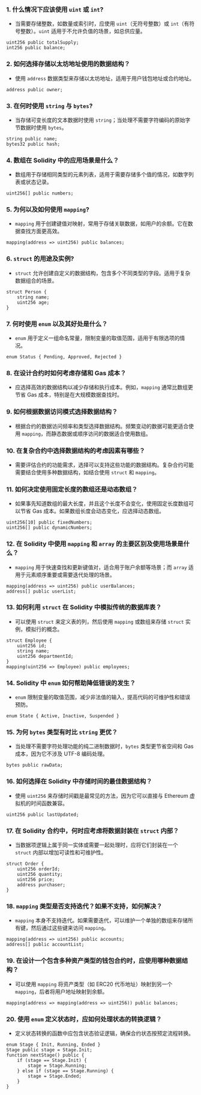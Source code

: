 ### 1. 什么情况下应该使用 `uint` 或 `int`?

-  当需要存储整数，如数量或索引时，应使用 `uint`（无符号整数）或 `int`（有符号整数）。`uint` 适用于不允许负值的场景，如总供应量。

```solidity
uint256 public totalSupply;
int256 public balance;
```

### 2. 如何选择存储以太坊地址使用的数据结构？

-  使用 `address` 数据类型来存储以太坊地址，适用于用户钱包地址或合约地址。

```solidity
address public owner;
```

### 3. 在何时使用 `string` 与 `bytes`?

-  当存储可变长度的文本数据时使用 `string`；当处理不需要字符编码的原始字节数据时使用 `bytes`。

```solidity
string public name;
bytes32 public hash;
```

### 4. 数组在 Solidity 中的应用场景是什么？ 

-  数组用于存储相同类型的元素列表，适用于需要存储多个值的情况，如数字列表或状态记录。

```solidity
uint256[] public numbers;
```

### 5. 为何以及如何使用 `mapping`?      

-  `mapping` 用于创建键值对映射，常用于存储关联数据，如用户的余额。它在数据查找方面更高效。

```solidity
mapping(address => uint256) public balances;
```

### 6. `struct` 的用途及实例?

-  `struct` 允许创建自定义的数据结构，包含多个不同类型的字段。适用于复杂数据组合的场景。

```solidity
struct Person {
    string name;
    uint256 age;
}
```

### 7. 何时使用 `enum` 以及其好处是什么？

-  `enum` 用于定义一组命名常量，限制变量的取值范围，适用于有限选项的情况。

```solidity
enum Status { Pending, Approved, Rejected }
```

### 8. 在设计合约时如何考虑存储和 Gas 成本？

-  应选择高效的数据结构以减少存储和执行成本。例如，`mapping` 通常比数组更节省 Gas 成本，特别是在大规模数据查找时。

### 9. 如何根据数据访问模式选择数据结构？

-  根据合约的数据访问频率和类型选择数据结构。频繁变动的数据可能更适合使用 `mapping`，而静态数据或顺序访问的数据适合使用数组。

### 10. 在复杂合约中选择数据结构的考虑因素有哪些？

-  需要评估合约的功能需求，选择可以支持这些功能的数据结构。复杂合约可能需要结合使用多种数据结构，如结合使用 `struct` 和 `mapping`。

### 11. 如何决定使用固定长度的数组还是动态数组？

-  如果事先知道数组的最大长度，并且这个长度不会变化，使用固定长度数组可以节省 Gas 成本。如果数组长度会动态变化，应选择动态数组。

```solidity
uint256[10] public fixedNumbers;
uint256[] public dynamicNumbers;
```

### 12. 在 Solidity 中使用 `mapping` 和 `array` 的主要区别及使用场景是什么？

-  `mapping` 用于快速查找和更新键值对，适合用于账户余额等场景；而 `array` 适用于元素顺序重要或需要迭代处理的场景。

```solidity
mapping(address => uint256) public userBalances;
address[] public userList;
```

### 13. 如何利用 `struct` 在 Solidity 中模拟传统的数据库表？

-  可以使用 `struct` 来定义表的列，然后使用 `mapping` 或数组来存储 `struct` 实例，模拟行的概念。

```solidity
struct Employee {
    uint256 id;
    string name;
    uint256 departmentId;
}
mapping(uint256 => Employee) public employees;
```

### 14. Solidity 中 `enum` 如何帮助降低错误的发生？

-  `enum` 限制变量的取值范围，减少非法值的输入，提高代码的可维护性和错误预防。

```solidity
enum State { Active, Inactive, Suspended }
```

### 15. 为何 `bytes` 类型有时比 `string` 更优？

-  当处理不需要字符处理功能的纯二进制数据时，`bytes` 类型更节省空间和 Gas 成本，因为它不涉及 UTF-8 编码处理。

```solidity
bytes public rawData;
```

### 16. 如何选择在 Solidity 中存储时间的最佳数据结构？

-  使用 `uint256` 来存储时间戳是最常见的方法，因为它可以直接与 Ethereum 虚拟机的时间函数兼容。

```solidity
uint256 public lastUpdated;
```

### 17. 在 Solidity 合约中，何时应考虑将数据封装在 `struct` 内部？

-  当数据项逻辑上属于同一实体或需要一起处理时，应将它们封装在一个 `struct` 内部以增加可读性和可维护性。

```solidity
struct Order {
    uint256 orderId;
    uint256 quantity;
    uint256 price;
    address purchaser;
}
```

### 18. `mapping` 类型是否支持迭代？如果不支持，如何解决？

-  `mapping` 本身不支持迭代。如果需要迭代，可以维护一个单独的数组来存储所有键，然后通过这些键来访问 `mapping`。

```solidity
mapping(address => uint256) public accounts;
address[] public accountList;
```

### 19. 在设计一个包含多种资产类型的钱包合约时，应使用哪种数据结构？

-  可以使用 `mapping` 将资产类型（如 ERC20 代币地址）映射到另一个 `mapping`，后者将用户地址映射到余额。

```solidity
mapping(address => mapping(address => uint256)) public balances;
```

### 20. 使用 `enum` 定义状态时，应如何处理状态的转换逻辑？

-  定义状态转换的函数中应包含状态验证逻辑，确保合约状态按预定流程转换。

```solidity
enum Stage { Init, Running, Ended }
Stage public stage = Stage.Init;
function nextStage() public {
    if (stage == Stage.Init) {
        stage = Stage.Running;
    } else if (stage == Stage.Running) {
        stage = Stage.Ended;
    }
}
```